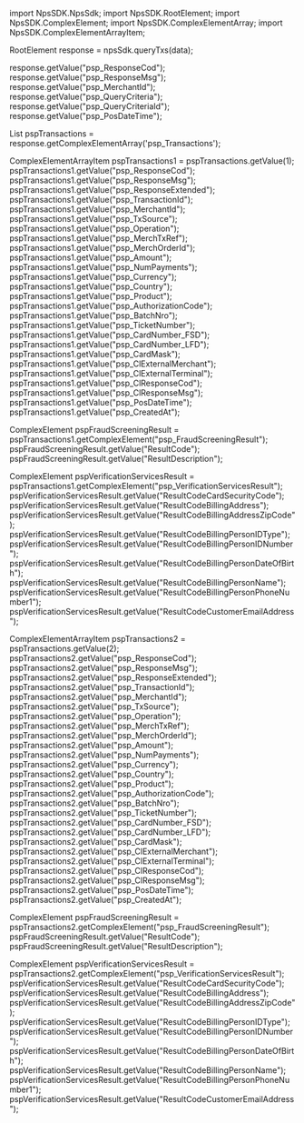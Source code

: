 import NpsSDK.NpsSdk;
import NpsSDK.RootElement;
import NpsSDK.ComplexElement;
import NpsSDK.ComplexElementArray;
import NpsSDK.ComplexElementArrayItem;

RootElement response = npsSdk.queryTxs(data);

response.getValue("psp_ResponseCod");
response.getValue("psp_ResponseMsg");
response.getValue("psp_MerchantId");
response.getValue("psp_QueryCriteria");
response.getValue("psp_QueryCriteriaId");
response.getValue("psp_PosDateTime");

List<ComplexElementArrayItem> pspTransactions = response.getComplexElementArray('psp_Transactions');

ComplexElementArrayItem pspTransactions1 = pspTransactions.getValue(1);
pspTransactions1.getValue("psp_ResponseCod");
pspTransactions1.getValue("psp_ResponseMsg");
pspTransactions1.getValue("psp_ResponseExtended");
pspTransactions1.getValue("psp_TransactionId");
pspTransactions1.getValue("psp_MerchantId");
pspTransactions1.getValue("psp_TxSource");
pspTransactions1.getValue("psp_Operation");
pspTransactions1.getValue("psp_MerchTxRef");
pspTransactions1.getValue("psp_MerchOrderId");
pspTransactions1.getValue("psp_Amount");
pspTransactions1.getValue("psp_NumPayments");
pspTransactions1.getValue("psp_Currency");
pspTransactions1.getValue("psp_Country");
pspTransactions1.getValue("psp_Product");
pspTransactions1.getValue("psp_AuthorizationCode");
pspTransactions1.getValue("psp_BatchNro");
pspTransactions1.getValue("psp_TicketNumber");
pspTransactions1.getValue("psp_CardNumber_FSD");
pspTransactions1.getValue("psp_CardNumber_LFD");
pspTransactions1.getValue("psp_CardMask");
pspTransactions1.getValue("psp_ClExternalMerchant");
pspTransactions1.getValue("psp_ClExternalTerminal");
pspTransactions1.getValue("psp_ClResponseCod");
pspTransactions1.getValue("psp_ClResponseMsg");
pspTransactions1.getValue("psp_PosDateTime");
pspTransactions1.getValue("psp_CreatedAt");

ComplexElement pspFraudScreeningResult = pspTransactions1.getComplexElement("psp_FraudScreeningResult");
pspFraudScreeningResult.getValue("ResultCode");
pspFraudScreeningResult.getValue("ResultDescription");


ComplexElement pspVerificationServicesResult = pspTransactions1.getComplexElement("psp_VerificationServicesResult");
pspVerificationServicesResult.getValue("ResultCodeCardSecurityCode");
pspVerificationServicesResult.getValue("ResultCodeBillingAddress");
pspVerificationServicesResult.getValue("ResultCodeBillingAddressZipCode");
pspVerificationServicesResult.getValue("ResultCodeBillingPersonIDType");
pspVerificationServicesResult.getValue("ResultCodeBillingPersonIDNumber");
pspVerificationServicesResult.getValue("ResultCodeBillingPersonDateOfBirth");
pspVerificationServicesResult.getValue("ResultCodeBillingPersonName");
pspVerificationServicesResult.getValue("ResultCodeBillingPersonPhoneNumber1");
pspVerificationServicesResult.getValue("ResultCodeCustomerEmailAddress");



ComplexElementArrayItem pspTransactions2 = pspTransactions.getValue(2);
pspTransactions2.getValue("psp_ResponseCod");
pspTransactions2.getValue("psp_ResponseMsg");
pspTransactions2.getValue("psp_ResponseExtended");
pspTransactions2.getValue("psp_TransactionId");
pspTransactions2.getValue("psp_MerchantId");
pspTransactions2.getValue("psp_TxSource");
pspTransactions2.getValue("psp_Operation");
pspTransactions2.getValue("psp_MerchTxRef");
pspTransactions2.getValue("psp_MerchOrderId");
pspTransactions2.getValue("psp_Amount");
pspTransactions2.getValue("psp_NumPayments");
pspTransactions2.getValue("psp_Currency");
pspTransactions2.getValue("psp_Country");
pspTransactions2.getValue("psp_Product");
pspTransactions2.getValue("psp_AuthorizationCode");
pspTransactions2.getValue("psp_BatchNro");
pspTransactions2.getValue("psp_TicketNumber");
pspTransactions2.getValue("psp_CardNumber_FSD");
pspTransactions2.getValue("psp_CardNumber_LFD");
pspTransactions2.getValue("psp_CardMask");
pspTransactions2.getValue("psp_ClExternalMerchant");
pspTransactions2.getValue("psp_ClExternalTerminal");
pspTransactions2.getValue("psp_ClResponseCod");
pspTransactions2.getValue("psp_ClResponseMsg");
pspTransactions2.getValue("psp_PosDateTime");
pspTransactions2.getValue("psp_CreatedAt");

ComplexElement pspFraudScreeningResult = pspTransactions2.getComplexElement("psp_FraudScreeningResult");
pspFraudScreeningResult.getValue("ResultCode");
pspFraudScreeningResult.getValue("ResultDescription");


ComplexElement pspVerificationServicesResult = pspTransactions2.getComplexElement("psp_VerificationServicesResult");
pspVerificationServicesResult.getValue("ResultCodeCardSecurityCode");
pspVerificationServicesResult.getValue("ResultCodeBillingAddress");
pspVerificationServicesResult.getValue("ResultCodeBillingAddressZipCode");
pspVerificationServicesResult.getValue("ResultCodeBillingPersonIDType");
pspVerificationServicesResult.getValue("ResultCodeBillingPersonIDNumber");
pspVerificationServicesResult.getValue("ResultCodeBillingPersonDateOfBirth");
pspVerificationServicesResult.getValue("ResultCodeBillingPersonName");
pspVerificationServicesResult.getValue("ResultCodeBillingPersonPhoneNumber1");
pspVerificationServicesResult.getValue("ResultCodeCustomerEmailAddress");



